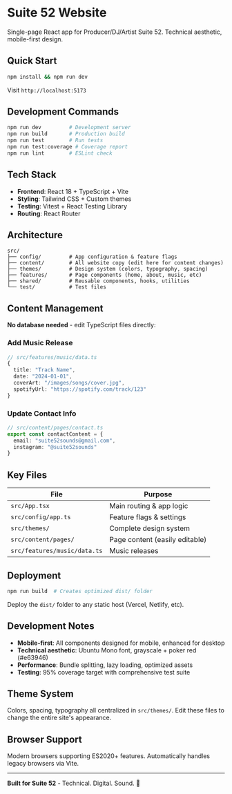 # Suite 52 Website

Single-page React app for Producer/DJ/Artist Suite 52. Technical aesthetic, mobile-first design.

## Quick Start

```bash
npm install && npm run dev
```

Visit `http://localhost:5173`

## Development Commands

```bash
npm run dev         # Development server
npm run build       # Production build  
npm run test        # Run tests
npm run test:coverage # Coverage report
npm run lint        # ESLint check
```

## Tech Stack

- **Frontend**: React 18 + TypeScript + Vite
- **Styling**: Tailwind CSS + Custom themes
- **Testing**: Vitest + React Testing Library
- **Routing**: React Router

## Architecture

```
src/
├── config/         # App configuration & feature flags
├── content/        # All website copy (edit here for content changes)  
├── themes/         # Design system (colors, typography, spacing)
├── features/       # Page components (home, about, music, etc)
├── shared/         # Reusable components, hooks, utilities
└── test/           # Test files
```

## Content Management

**No database needed** - edit TypeScript files directly:

### Add Music Release
```typescript
// src/features/music/data.ts
{
  title: "Track Name",
  date: "2024-01-01",
  coverArt: "/images/songs/cover.jpg", 
  spotifyUrl: "https://spotify.com/track/123"
}
```

### Update Contact Info
```typescript  
// src/content/pages/contact.ts
export const contactContent = {
  email: "suite52sounds@gmail.com",
  instagram: "@suite52sounds"
}
```

## Key Files

| File | Purpose |
|------|---------|
| `src/App.tsx` | Main routing & app logic |
| `src/config/app.ts` | Feature flags & settings |
| `src/themes/` | Complete design system |
| `src/content/pages/` | Page content (easily editable) |
| `src/features/music/data.ts` | Music releases |

## Deployment

```bash
npm run build  # Creates optimized dist/ folder
```

Deploy the `dist/` folder to any static host (Vercel, Netlify, etc).

## Development Notes

- **Mobile-first**: All components designed for mobile, enhanced for desktop
- **Technical aesthetic**: Ubuntu Mono font, grayscale + poker red (#e63946)
- **Performance**: Bundle splitting, lazy loading, optimized assets
- **Testing**: 95% coverage target with comprehensive test suite

## Theme System

Colors, spacing, typography all centralized in `src/themes/`. Edit these files to change the entire site's appearance.

## Browser Support

Modern browsers supporting ES2020+ features. Automatically handles legacy browsers via Vite.

---

**Built for Suite 52** - Technical. Digital. Sound. 🎵